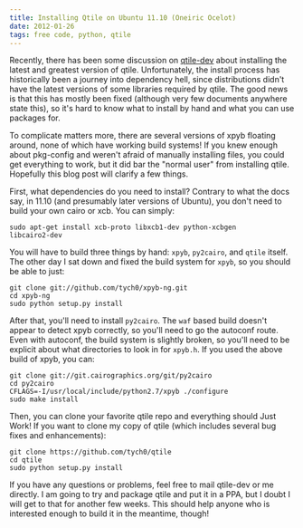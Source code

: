 ```yaml
---
title: Installing Qtile on Ubuntu 11.10 (Oneiric Ocelot)
date: 2012-01-26
tags: free code, python, qtile
---
```


Recently, there has been some discussion on [qtile-dev][1] about
installing the latest and greatest version of qtile. Unfortunately,
the install process has historically been a journey into dependency
hell, since distributions didn't have the latest versions of some
libraries required by qtile. The good news is that this has mostly
been fixed (although very few documents anywhere state this), so it's
hard to know what to install by hand and what you can use packages
for.

To complicate matters more, there are several versions of xpyb
floating around, none of which have working build systems! If you knew
enough about pkg-config and weren't afraid of manually installing
files, you could get everything to work, but it did bar the "normal
user" from installing qtile. Hopefully this blog post will clarify a
few things.

First, what dependencies do you need to install? Contrary to what the
docs say, in 11.10 (and presumably later versions of Ubuntu), you
don't need to build your own cairo or xcb. You can simply:

    sudo apt-get install xcb-proto libxcb1-dev python-xcbgen
    libcairo2-dev

You will have to build three things by hand: `xpyb`, `py2cairo`, and
`qtile` itself. The other day I sat down and fixed the build system
for `xpyb`, so you should be able to just:
    
    git clone git://github.com/tych0/xpyb-ng.git
    cd xpyb-ng
    sudo python setup.py install

After that, you'll need to install `py2cairo`. The `waf` based build
doesn't appear to detect xpyb correctly, so you'll need to go the
autoconf route. Even with autoconf, the build system is slightly
broken, so you'll need to be explicit about what directories to look
in for `xpyb.h`. If you used the above build of xpyb, you can:
    
    git clone git://git.cairographics.org/git/py2cairo
    cd py2cairo
    CFLAGS=-I/usr/local/include/python2.7/xpyb ./configure
    sudo make install

Then, you can clone your favorite qtile repo and everything should
Just Work! If you want to clone my copy of qtile (which includes
several bug fixes and enhancements):

    git clone https://github.com/tych0/qtile
    cd qtile
    sudo python setup.py install

If you have any questions or problems, feel free to mail qtile-dev or
me directly. I am going to try and package qtile and put it in a PPA,
but I doubt I will get to that for another few weeks. This should help
anyone who is interested enough to build it in the meantime, though!

 [1]: http://groups.google.com/group/qtile-dev
